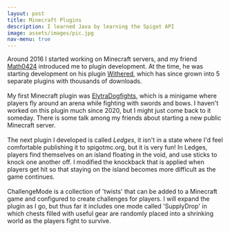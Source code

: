 ```yaml
---
layout: post
title: Minecraft Plugins
description: I learned Java by learning the Spigot API
image: assets/images/pic.jpg
nav-menu: true
---
```

Around 2016 I started working on Minecraft servers, and my friend <a href="https://github.com/Math0424">Math0424</a> introduced me to plugin development. At the time, he was starting development on his plugin <a href="https://www.spigotmc.org/resources/withered.60958/">Withered</a>, which has since grown into 5 separate plugins with thousands of downloads. 
<br><br>
My first Minecraft plugin was <a href="https://www.spigotmc.org/resources/elytra-dogfights.60491/">ElytraDogfights</a>, which is a minigame where players fly around an arena while fighting with swords and bows. I haven't worked on this plugin much since 2020, but I might just come back to it someday. There is some talk among my friends about starting a new public Minecraft server.
<br><br>
The next plugin I developed is called <i>Ledges</i>, it isn't in a state where I'd feel comfortable publishing it to spigotmc.org, but it is very fun! In Ledges, players find themselves on an island floating in the void, and use sticks to knock one another off. I modified the knockback that is applied when players get hit so that staying on the island becomes more difficult as the game continues.
<br><br>
ChallengeMode is a collection of 'twists' that can be added to a Minecraft game and configured to create challenges for players. I will expand the plugin as I go, but thus far it includes one mode called 'SupplyDrop' in which chests filled with useful gear are randomly placed into a shrinking world as the players fight to survive. 